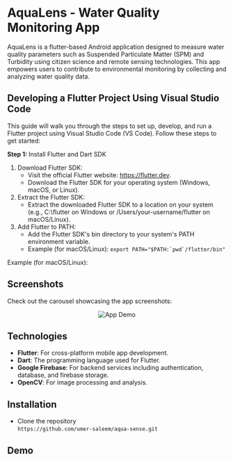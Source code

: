 # AquaLens - Water Quality Monitoring App

AquaLens is a flutter-based Android application designed to measure water quality parameters such as Suspended Particulate Matter (SPM) and Turbidity using citizen science and remote sensing technologies. This app empowers users to contribute to environmental monitoring by collecting and analyzing water quality data.

## Developing a Flutter Project Using Visual Studio Code
This guide will walk you through the steps to set up, develop, and run a Flutter project using Visual Studio Code (VS Code). Follow these steps to get started:

**Step 1:** Install Flutter and Dart SDK
1. Download Flutter SDK:
   - Visit the official Flutter website: https://flutter.dev.
   - Download the Flutter SDK for your operating system (Windows, macOS, or Linux).
2. Extract the Flutter SDK:
   - Extract the downloaded Flutter SDK to a location on your system (e.g., C:\flutter on Windows or /Users/your-username/flutter on macOS/Linux).
3. Add Flutter to PATH:
   - Add the Flutter SDK's bin directory to your system's PATH environment variable.
   - Example (for macOS/Linux):
   ```export PATH="$PATH:`pwd`/flutter/bin"```

Example (for macOS/Linux):
## **Screenshots**
Check out the carousel showcasing the app screenshots: 
<div align="center">
  <img src="assets/images/Animation.gif" alt="App Demo">
</div>

## **Technologies**
- **Flutter**: For cross-platform mobile app development.
- **Dart**: The programming language used for Flutter.
- **Google Firebase**: For backend services including authentication, database, and firebase storage.
- **OpenCV**: For image processing and analysis.

## **Installation**
- Clone the repository<br/> `https://github.com/umer-saleem/aqua-sense.git`

## **Demo**
